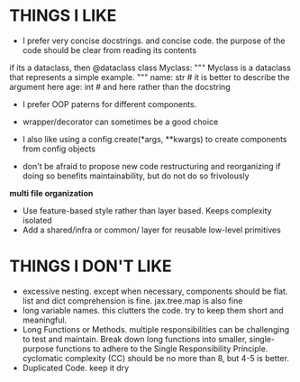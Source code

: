 # THINGS I LIKE

* I prefer very concise docstrings. and concise code. the purpose of the code
  should be clear from reading its contents

if its a dataclass, then
@dataclass class Myclass:
""" Myclass is a dataclass that represents a simple example. """
    name: str # it is better to describe the argument here
    age: int # and here rather than the docstring

* I prefer OOP paterns for different components.
* wrapper/decorator can sometimes be a good choice
* I also like using a config.create(*args, **kwargs) to create components from
  config objects

* don't be afraid to propose new code restructuring and reorganizing if doing
  so benefits maintainability, but do not do so frivolously

**multi file organization**
*	Use feature-based style rather than layer based. Keeps complexity isolated
*	Add a shared/infra or common/ layer for reusable low-level primitives

# THINGS I DON'T LIKE

* excessive nesting. except when necessary, components should be flat. list and
  dict comprehension is fine. jax.tree.map is also fine
* long variable names. this clutters the code. try to keep them short and
  meaningful.
* Long Functions or Methods. multiple responsibilities can be challenging to
  test and maintain. Break down long functions into smaller, single-purpose
  functions to adhere to the Single Responsibility Principle. cyclomatic complexity (CC) should be no more than 8, but 4-5 is better.
* Duplicated Code. keep it dry

